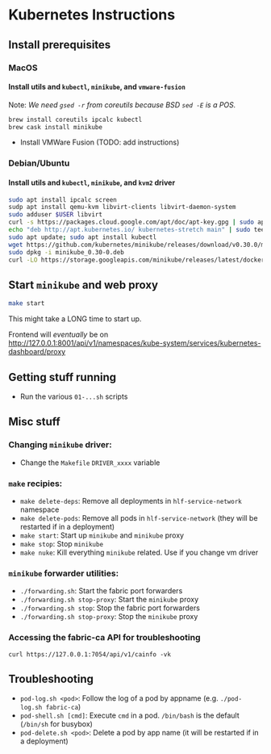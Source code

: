 # Kubernetes Instructions

## Install prerequisites

### MacOS

#### Install utils and `kubectl`, `minikube`, and `vmware-fusion`

Note: *We need `gsed -r` from coreutils because BSD `sed -E` is a POS.*

```bash
brew install coreutils ipcalc kubectl
brew cask install minikube
```

* Install VMWare Fusion (TODO: add instructions)


### Debian/Ubuntu

#### Install utils and `kubectl`, `minikube`, and `kvm2` driver

```bash
sudo apt install ipcalc screen
sudp apt install qemu-kvm libvirt-clients libvirt-daemon-system
sudo adduser $USER libvirt
curl -s https://packages.cloud.google.com/apt/doc/apt-key.gpg | sudo apt-key add -
echo "deb http://apt.kubernetes.io/ kubernetes-stretch main" | sudo tee /etc/apt/sources.list.d/kubernetes.list
sudo apt update; sudo apt install kubectl
wget https://github.com/kubernetes/minikube/releases/download/v0.30.0/minikube_0.30-0.deb
sudo dpkg -i minikube_0.30-0.deb
curl -LO https://storage.googleapis.com/minikube/releases/latest/docker-machine-driver-kvm2 && chmod +x docker-machine-driver-kvm2 && sudo mv docker-machine-driver-kvm2 /usr/local/bin
```

## Start `minikube` and web proxy

```bash
make start
```

This might take a LONG time to start up.

Frontend will *eventually* be on <http://127.0.0.1:8001/api/v1/namespaces/kube-system/services/kubernetes-dashboard/proxy>

## Getting stuff running

* Run the various `01-...sh` scripts

## Misc stuff

### Changing `minikube` driver:

* Change the `Makefile` `DRIVER_xxxx` variable

### `make` recipies:

* `make delete-deps`: Remove all deployments in `hlf-service-network` namespace
* `make delete-pods`: Remove all pods in `hlf-service-network` (they will be restarted if in a deployment)
* `make start`: Start up `minikube` and `minikube` proxy
* `make stop`: Stop `minikube`
* `make nuke`: Kill everything `minikube` related. Use if you change vm driver

### `minikube` forwarder utilities:

* `./forwarding.sh`: Start the fabric port forwarders
* `./forwarding.sh stop-proxy`: Start the `minikube` proxy
* `./forwarding.sh stop`: Stop the fabric port forwarders
* `./forwarding.sh stop-proxy`: Stop the `minikube` proxy

### Accessing the fabric-ca API for troubleshooting

    curl https://127.0.0.1:7054/api/v1/cainfo -vk

## Troubleshooting

* `pod-log.sh <pod>`: Follow the log of a pod by appname (e.g. `./pod-log.sh fabric-ca`)
* `pod-shell.sh [cmd]`: Execute `cmd` in a pod. `/bin/bash` is the default (`/bin/sh` for busybox)
* `pod-delete.sh <pod>`: Delete a pod by app name (it will be restarted if in a deployment)
